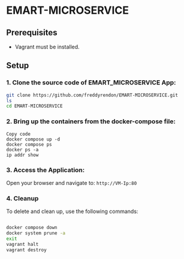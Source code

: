 # EMART-MICROSERVICE

## Prerequisites
- Vagrant must be installed.

## Setup

### 1. Clone the source code of EMART_MICROSERVICE App:
```bash 
git clone https://github.com/freddyrendon/EMART-MICROSERVICE.git
ls
cd EMART-MICROSERVICE
```
### 2. Bring up the containers from the docker-compose file:
```
Copy code
docker compose up -d
docker compose ps
docker ps -a
ip addr show
```
### 3. Access the Application:
Open your browser and navigate to:
```http://VM-Ip:80```

### 4. Cleanup
To delete and clean up, use the following commands:

```bash

docker compose down
docker system prune -a
exit
vagrant halt
vagrant destroy

```
